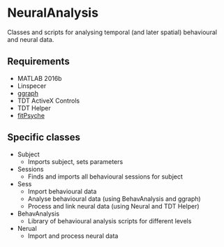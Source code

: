 # NeuralAnalysis

Classes and scripts for analysing temporal (and later spatial) behavioural and neural data.


## Requirements
 - MATLAB 2016b
 - Linspecer
 - [ggraph](https://github.com/garethjns/MATLABGraphicsFunctions)
 - TDT ActiveX Controls
 - TDT Helper
 - [fitPsyche](https://github.com/garethjns/PsychometricCurveFitting)
 

## Specific classes
  - Subject
    - Imports subject, sets parameters
  - Sessions
    - Finds and imports all behavioural sessions for subject
  - Sess
    - Import behavioural data
    - Analyse behavioural data (using BehavAnalysis and ggraph)
    - Process and link neural data (using Neural and TDT Helper)
  - BehavAnalysis
    - Library of behavioural analysis scripts for different levels
  - Nerual
    - Import and process neural data

